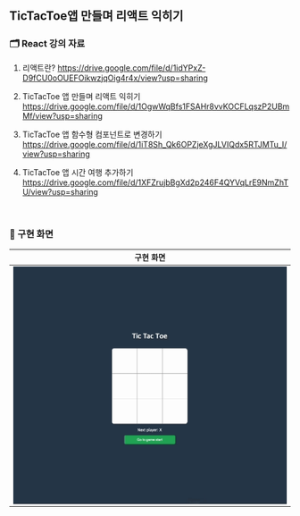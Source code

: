 ## TicTacToe앱 만들며 리액트 익히기

### 🗂️ React 강의 자료

1. 리액트란? https://drive.google.com/file/d/1idYPxZ-D9fCU0oOUEFOikwzjqOig4r4x/view?usp=sharing

2. TicTacToe 앱 만들며 리액트 익히기 https://drive.google.com/file/d/1OgwWqBfs1FSAHr8vvKOCFLqszP2UBmMf/view?usp=sharing

3. TicTacToe 앱 함수형 컴포넌트로 변경하기 https://drive.google.com/file/d/1iT8Sh_Qk6OPZjeXgJLVIQdx5RTJMTu_I/view?usp=sharing

4. TicTacToe 앱 시간 여행 추가하기 https://drive.google.com/file/d/1XFZrujbBgXd2p246F4QYVqLrE9NmZhTU/view?usp=sharing

<br />

### 🎥 구현 화면

|                                    구현 화면                                     |
| :------------------------------------------------------------------------------: |
| <img src="./readme_assets/gif-tictactoe.gif" align="center"   alt="구현 화면" /> |
